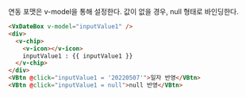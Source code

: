 연동 포맷은 v-model을 통해 설정한다. 값이 없을 경우, null 형태로 바인딩한다.
```html
<VxDateBox v-model="inputValue1" />
<div>
  <v-chip>
    <v-icon></v-icon>
    inputValue1 : {{ inputValue1 }}
  </v-chip>
</div>
<VBtn @click="inputValue1 = '20220507'">일자 반영</VBtn>
<VBtn @click="inputValue1 = null">null 반영</VBtn>
```
